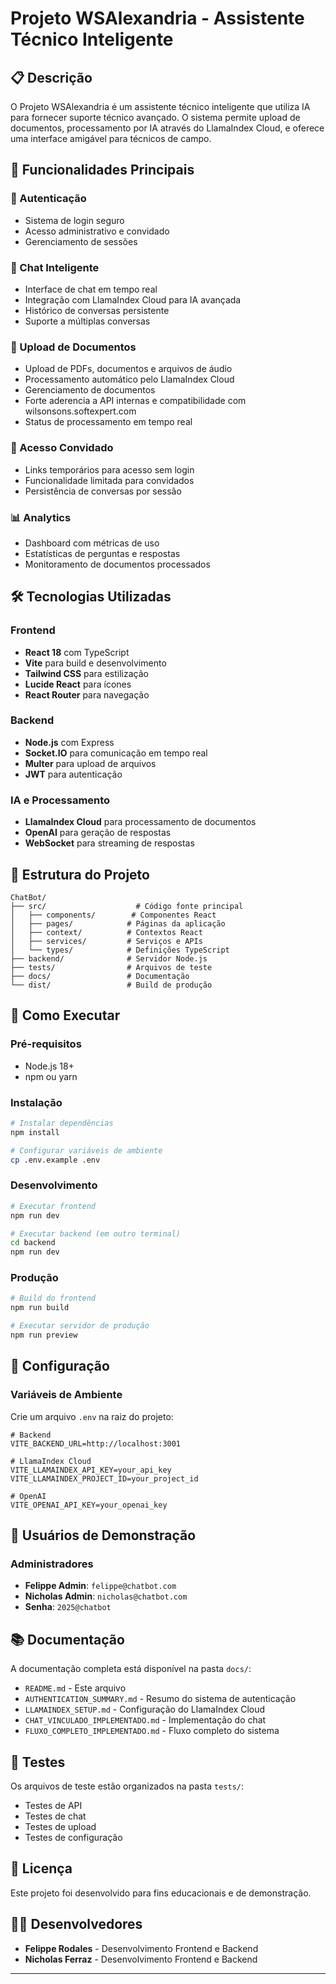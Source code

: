 # Projeto WSAlexandria - Assistente Técnico Inteligente

## 📋 Descrição

O Projeto WSAlexandria é um assistente técnico inteligente que utiliza IA para fornecer suporte técnico avançado. O sistema permite upload de documentos, processamento por IA através do LlamaIndex Cloud, e oferece uma interface amigável para técnicos de campo.

## 🚀 Funcionalidades Principais

### 🔐 Autenticação
- Sistema de login seguro
- Acesso administrativo e convidado
- Gerenciamento de sessões

### 💬 Chat Inteligente
- Interface de chat em tempo real
- Integração com LlamaIndex Cloud para IA avançada
- Histórico de conversas persistente
- Suporte a múltiplas conversas

### 📁 Upload de Documentos
- Upload de PDFs, documentos e arquivos de áudio
- Processamento automático pelo LlamaIndex Cloud
- Gerenciamento de documentos
- Forte aderencia a API internas e compatibilidade com wilsonsons.softexpert.com
- Status de processamento em tempo real

### 👥 Acesso Convidado
- Links temporários para acesso sem login
- Funcionalidade limitada para convidados
- Persistência de conversas por sessão

### 📊 Analytics
- Dashboard com métricas de uso
- Estatísticas de perguntas e respostas
- Monitoramento de documentos processados

## 🛠️ Tecnologias Utilizadas

### Frontend
- **React 18** com TypeScript
- **Vite** para build e desenvolvimento
- **Tailwind CSS** para estilização
- **Lucide React** para ícones
- **React Router** para navegação

### Backend
- **Node.js** com Express
- **Socket.IO** para comunicação em tempo real
- **Multer** para upload de arquivos
- **JWT** para autenticação

### IA e Processamento
- **LlamaIndex Cloud** para processamento de documentos
- **OpenAI** para geração de respostas
- **WebSocket** para streaming de respostas

## 📁 Estrutura do Projeto

```
ChatBot/
├── src/                    # Código fonte principal
│   ├── components/        # Componentes React
│   ├── pages/            # Páginas da aplicação
│   ├── context/          # Contextos React
│   ├── services/         # Serviços e APIs
│   └── types/            # Definições TypeScript
├── backend/              # Servidor Node.js
├── tests/                # Arquivos de teste
├── docs/                 # Documentação
└── dist/                 # Build de produção
```

## 🚀 Como Executar

### Pré-requisitos
- Node.js 18+
- npm ou yarn

### Instalação
```bash
# Instalar dependências
npm install

# Configurar variáveis de ambiente
cp .env.example .env
```

### Desenvolvimento
```bash
# Executar frontend
npm run dev

# Executar backend (em outro terminal)
cd backend
npm run dev
```

### Produção
```bash
# Build do frontend
npm run build

# Executar servidor de produção
npm run preview
```

## 🔧 Configuração

### Variáveis de Ambiente

Crie um arquivo `.env` na raiz do projeto:

```env
# Backend
VITE_BACKEND_URL=http://localhost:3001

# LlamaIndex Cloud
VITE_LLAMAINDEX_API_KEY=your_api_key
VITE_LLAMAINDEX_PROJECT_ID=your_project_id

# OpenAI
VITE_OPENAI_API_KEY=your_openai_key
```

## 👥 Usuários de Demonstração

### Administradores
- **Felippe Admin**: `felippe@chatbot.com`
- **Nicholas Admin**: `nicholas@chatbot.com`
- **Senha**: `2025@chatbot`

## 📚 Documentação

A documentação completa está disponível na pasta `docs/`:

- `README.md` - Este arquivo
- `AUTHENTICATION_SUMMARY.md` - Resumo do sistema de autenticação
- `LLAMAINDEX_SETUP.md` - Configuração do LlamaIndex Cloud
- `CHAT_VINCULADO_IMPLEMENTADO.md` - Implementação do chat
- `FLUXO_COMPLETO_IMPLEMENTADO.md` - Fluxo completo do sistema

## 🧪 Testes

Os arquivos de teste estão organizados na pasta `tests/`:

- Testes de API
- Testes de chat
- Testes de upload
- Testes de configuração

## 📝 Licença

Este projeto foi desenvolvido para fins educacionais e de demonstração.

## 👨‍💻 Desenvolvedores

- **Felippe Rodales** - Desenvolvimento Frontend e Backend
- **Nicholas Ferraz** - Desenvolvimento Frontend e Backend

---
